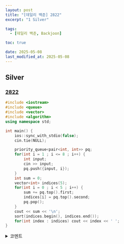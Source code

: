 ```yaml
---
layout: post
title: "[데일리 백준] 2822"
excerpt: "1 Silver"

tags:
  - [데일리 백준, Backjoon]

toc: true

date: 2025-05-08
last_modified_at: 2025-05-08
---
```

## Silver
### [2822][def]

```c++
#include <iostream>
#include <queue>
#include <vector>
#include <algorithm>
using namespace std;

int main() {
    ios::sync_with_stdio(false);
    cin.tie(NULL);

    priority_queue<pair<int, int>> pq;
    for(int i = 1 ; i <= 8 ; i++) {
        int input;
        cin >> input;
        pq.push({input, i});
    }
    int sum = 0;
    vector<int> indices(5);
    for(int i = 0 ; i < 5 ; i++) {
        sum += pq.top().first;
        indices[i] = pq.top().second;
        pq.pop();
    }
    cout << sum << '\n';
    sort(indices.begin(), indices.end());
    for(int index : indices) cout << index << ' ';
}
```

<details>
<summary>코멘트</summary>
<div markdown="1">

- 정렬 (날먹) 

</div>
</details>

[def]: https://www.acmicpc.net/problem/2822